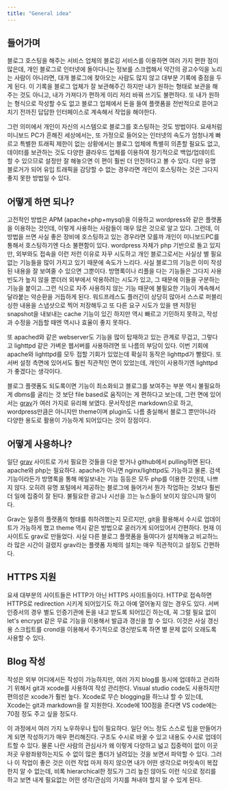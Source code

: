 ```yaml
---
title: "General idea"
---
```


## 들어가며

블로그 호스팅을 해주는 서비스 업체의 블로깅 서비스를 이용하면 여러 가지 편한 점이 많은데, 개인 블로그로 인터넷에 돌아다니는 정보를 스크랩해서 약간의 광고수익을 노리는 사람이 아니라면, 대개 블로그에 찾아오는 사람도 많지 않고 대부분 기록에 중점을 두게 된다. 이 기록을 블로그 업체가 잘 보관해주긴 하지만 내가 원하는 형태로 보관을 해주는 것도 아니고, 내가 가져다가 편하게 이리 저리 바꿔 쓰기도 불편하다. 또 내가 원하는 형식으로 작성할 수도 없고 블로그 업체에서 돈을 들여 플랫폼을 전반적으로 뜯어고치기 전까진 답답한 인터페이스로 계속해서 작업을 해야한다.

그런 의미에서 개인이 자신의 시스템으로 블로그를 호스팅하는 것도 방법이다. 요새처럼 미니보드 PC가 흔해진 세상에서는, 또 가정으로 들어오는 인터넷의 속도가 엄청나게 빠르고 특별한 트래픽 제한이 없는 상황에서는 블로그 업체에 특별히 의존할 필요도 없고, 데이터를 보관하는 것도 다양한 클라우드 업체를 이용하여 정기적으로 백업/업데이트 할 수 있으므로 설정만 잘 해놓으면 이 편이 훨씬 더 안전하다고 볼 수 있다. 다만 유명 블로거가 되어 유입 트래픽을 감당할 수 없는 경우라면 개인이 호스팅하는 것은 그다지 좋지 못한 방법일 수 있다. 

## 어떻게 하면 되나?

고전적인 방법은 APM (apache+php+mysql)을 이용하고 wordpress와 같은 플랫폼을 이용하는 것인데, 이렇게 사용하는 사람들이 매우 많은 것으로 알고 있다. 그런데, 이 방법을 쓰면 사실 좋은 장비에 호스팅하고 있는 경우라면 모를까 개인이 미니보드PC를 통해서 호스팅하기엔 다소 불편함이 있다. wordpress 자체가 php 기반으로 돌고 있지만, 외부와도 접속을 이런 저런 이유로 자꾸 시도하고 개인 블로그로서는 사실상 별 필요없는 기능들을 많이 가지고 있기 때문에 속도가 느리다. 사실 블로그의 기능은 이미 작성된 내용을 잘 보여줄 수 있으면 그뿐이다. 방명록이나 리플을 다는 기능들은 그다지 사용빈도가 높지 않을 뿐더러 외부에서 악용하려는 시도가 있고, 그 때문에 이들을 구분하는 기능을 붙이고..그런 식으로 자주 사용하지 않는 기능 때문에 불필요한 기능이 계속해서 달라붙는 악순환을 거듭하게 된다. 워드프레스도 플러긴이 상당히 많아서 스스로 퍼블리싱한 내용을 스냅샷으로 찍어 저장해두고 또 다른 요구 시도가 있을 땐 저장된 snapshot을 내보내는 cache 기능이 있긴 하지만 역시 빠르고 기민하지 못하고, 작성과 수정을 거듭할 때엔 역시나 효율이 좋지 못하다. 

또 apached와 같은 webserver도 기능을 많이 탑재하고 있는 관계로 무겁고, 그렇다고 lighttpd 같은 가벼운 웹서버를 사용하려면 또 나름의 부담이 있다. 이번 기회에 apache와 lighttpd를 모두 접할 기회가 있었는데 확실히 동작은 lighttpd가 빨랐다. 또 서버 설정 측면에 있어서도 훨씬 직관적인 면이 있었는데, 개인이 사용하기엔 lighttpd가 좋겠다는 생각이다. 

블로그 플랫폼도 되도록이면 기능이 최소화되고 블로그를 보여주는 부분 역시 불필요하게 dbms를 굴리는 것 보단 file based로 움직이는 게 편하다고 보는데, 그런 면에 있어서는 [grav](https://getgrav.org/)가 여러 가지로 유리해 보였다. 문서작성은 markdown으로 하고, wordpress만큼은 아니지만 theme이며 plugin도 나름 충실해서 블로그 뿐만아니라 다양한 용도로 활용이 가능하게 되어있다는 것이 장점이다.

## 어떻게 사용하나?

일단 [grav](https://getgrav.org/) 사이트로 가서 필요한 것들을 다운 받거나 github에서 pulling하면 된다. apache와 php는 필요하다. apache가 아니면 nginx/lighttpd도 가능하고 물론. 검색 기능이라든가 방명록을 통해 메일보내는 기능 등등은 모두 php를 이용한 것인데, 나쁘지 않다. 오히려 유명 포털에서 제공하는 블로그에 들어가서 뭔가 작업하는 것보다 훨씬 더 일에 집중이 잘 된다. 불필요한 광고나 시선을 끄는 뉴스들이 보이지 않으니까 말이다.

Grav는 일종의 플랫폼의 형태를 취하려했는지 모르지만, git을 활용해서 수시로 업데이트가 가능하게 했고 theme 역시 같은 방법으로 굴러가게 되어있어서 간편하다. 현재 이 사이트도 grav로 만들었다. 사실 다른 블로그 플랫폼을 들여다가 설치해놓고 비교하느라 많은 시간이 걸렸지 grav라는 플랫폼 자체의 설치는 매우 직관적이고 설정도 간편하다. 

## HTTPS 지원

요새 대부분의 사이트들은 HTTP가 아닌 HTTPS 사이트들이다. HTTP로 접속하면 HTTPS로 redirection 시키게 되어있기도 하고 아예 열어놓지 않는 경우도 있다. 서버 인증서의 경우 별도 인증기관에 돈을 내고 받도록 되어있긴 하는데, 꼭 그럴 필요 없이 let's encrypt 같은 무료 기능을 이용해서 발급과 갱신을 할 수 있다. 이것은 사실 갱신용 스크립트를 crond을 이용해서 주기적으로 갱신받도록 하면 별 문제 없이 오래도록 사용할 수 있다. 

## Blog 작성

작성은 외부 어디에서든 작성이 가능하지만, 여러 가지 blog를 동시에 업데하고 관리하기 위해서 git과 xcode를 사용하여 작성 관리한다. Visual studio code도 사용하지만 편의성은 xcode가 훨씬 높다. Xcode로 무슨 blogging을 하느냐 할 수 있는데, Xcode는 git과 markdown을 잘 지원한다. Xcode에 100점을 준다면 VS code에는 70점 정도 주고 싶을 정도다.

이 과정에서 여러 가지 노우하우나 팁이 필요하다. 일단 어느 정도 스스로 팁을 만들어가게 되면 작성하기가 매우 편리해진다. 구조도 수시로 바꿀 수 있고 내용도 수시로 업데이트할 수 있다. 물론 나란 사람의 관심사가 왜 이렇게 다양하고 넓고 집중력이 없이 이곳 저곳 우왕좌왕하는지도 수 없이 많은 폴더가 널려있는 것을 보면서 파악할 수 있다. 그러나 이 작업이 좋은 것은 이런 작업 마저 하지 않으면 내가 어떤 생각으로 머릿속이 복잡한지 알 수 없는데, 비록 hierarchical한 정도가 그리 높진 않아도 이런 식으로 정리를 하고 보면 내게 필요없는 어떤 생각/관심의 가지를 쳐내야 할지 알 수 있게 된다.

